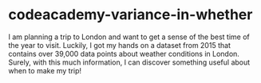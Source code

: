 # codeacademy-variance-in-whether

I am planning a trip to London and want to get a sense of the best time of the year to visit. Luckily, I got my hands on a dataset from 2015 that contains over 39,000 data points about weather conditions in London. Surely, with this much information, I can discover something useful about when to make my trip!

